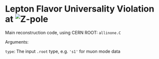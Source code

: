 # Lepton Flavor Universality Violation at <img src="https://latex.codecogs.com/svg.latex?\Large&space;Z" title="Z" />-pole

Main reconstruction code, using CERN ROOT: `allinone.C`

Arguments: 

`type`: The input `.root` type, e.g. `'s1'` for muon mode data

